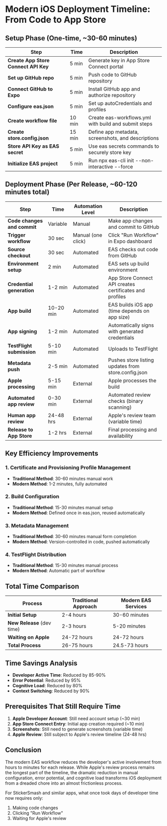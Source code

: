 # Modern iOS Deployment Timeline: From Code to App Store

## Setup Phase (One-time, ~30-60 minutes)

| Step | Time | Description |
|------|------|-------------|
| **Create App Store Connect API Key** | 5 min | Generate key in App Store Connect portal |
| **Set up GitHub repo** | 5 min | Push code to GitHub repository |
| **Connect GitHub to Expo** | 5 min | Install GitHub app and authorize repository |
| **Configure eas.json** | 5 min | Set up autoCredentials and profiles |
| **Create workflow file** | 10 min | Create eas-workflows.yml with build and submit steps |
| **Create store.config.json** | 15 min | Define app metadata, screenshots, and descriptions |
| **Store API Key as EAS secret** | 5 min | Use eas secrets commands to securely store key |
| **Initialize EAS project** | 5 min | Run npx eas-cli init --non-interactive --force |

## Deployment Phase (Per Release, ~60-120 minutes total)

| Step | Time | Automation Level | Description |
|------|------|------------------|-------------|
| **Code changes and commit** | Variable | Manual | Make app changes and commit to GitHub |
| **Trigger workflow** | 30 sec | Manual (one click) | Click "Run Workflow" in Expo dashboard |
| **Source checkout** | 30 sec | Automated | EAS checks out code from GitHub |
| **Environment setup** | 2 min | Automated | EAS sets up build environment |
| **Credential generation** | 1-2 min | Automated | App Store Connect API creates certificates and profiles |
| **App build** | 10-20 min | Automated | EAS builds iOS app (time depends on app size) |
| **App signing** | 1-2 min | Automated | Automatically signs with generated credentials |
| **TestFlight submission** | 5-10 min | Automated | Uploads to TestFlight |
| **Metadata push** | 2-5 min | Automated | Pushes store listing updates from store.config.json |
| **Apple processing** | 5-15 min | External | Apple processes the build |
| **Automated app review** | 0-30 min | External | Automated review checks (binary scanning) |
| **Human app review** | 24-48 hrs | External | Apple's review team (variable time) |
| **Release to App Store** | 1-2 hrs | External | Final processing and availability |

## Key Efficiency Improvements

### 1. Certificate and Provisioning Profile Management
- **Traditional Method**: 30-60 minutes manual work
- **Modern Method**: 1-2 minutes, fully automated

### 2. Build Configuration
- **Traditional Method**: 15-30 minutes manual setup
- **Modern Method**: Defined once in eas.json, reused automatically

### 3. Metadata Management
- **Traditional Method**: 30-60 minutes manual form completion
- **Modern Method**: Version-controlled in code, pushed automatically

### 4. TestFlight Distribution
- **Traditional Method**: 15-30 minutes manual process
- **Modern Method**: Automatic part of workflow

## Total Time Comparison

| Process | Traditional Approach | Modern EAS Services |
|---------|----------------------|---------------------|
| **Initial Setup** | 2-4 hours | 30-60 minutes |
| **New Release** (dev time) | 2-3 hours | 5-20 minutes |
| **Waiting on Apple** | 24-72 hours | 24-72 hours |
| **Total Process** | 26-75 hours | 24.5-73 hours |

## Time Savings Analysis

- **Developer Active Time**: Reduced by 85-90%
- **Error Potential**: Reduced by 95%
- **Cognitive Load**: Reduced by 80%
- **Context Switching**: Reduced by 90%

## Prerequisites That Still Require Time

1. **Apple Developer Account**: Still need account setup (~30 min)
2. **App Store Connect Entry**: Initial app creation required (~10 min)
3. **Screenshots**: Still need to generate screenshots (variable time)
4. **Apple Review**: Still subject to Apple's review timeline (24-48 hrs)

## Conclusion

The modern EAS workflow reduces the developer's active involvement from hours to minutes for each release. While Apple's review process remains the longest part of the timeline, the dramatic reduction in manual configuration, error potential, and cognitive load transforms iOS deployment from a dreaded chore into an almost frictionless process.

For StickerSmash and similar apps, what once took days of developer time now requires only:
1. Making code changes
2. Clicking "Run Workflow"
3. Waiting for Apple's review